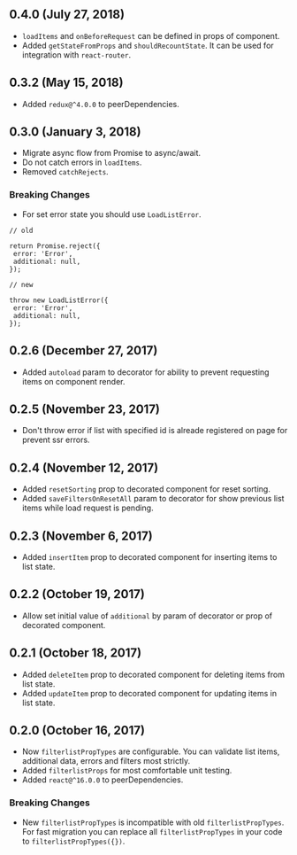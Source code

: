 ## 0.4.0 (July 27, 2018)

 * `loadItems` and `onBeforeRequest` can be defined in props of component.
 * Added `getStateFromProps` and `shouldRecountState`. It can be used for integration with `react-router`.

## 0.3.2 (May 15, 2018)

 * Added `redux@^4.0.0` to peerDependencies.

## 0.3.0 (January 3, 2018)

 * Migrate async flow from Promise to async/await.
 * Do not catch errors in `loadItems`.
 * Removed `catchRejects`.

 ### Breaking Changes
 * For set error state you should use `LoadListError`.

 ```
 // old

 return Promise.reject({
  error: 'Error',
  additional: null,
});

// new

throw new LoadListError({
  error: 'Error',
  additional: null,
});
 ```

## 0.2.6 (December 27, 2017)

 * Added `autoload` param to decorator for ability to prevent requesting items on component render.

## 0.2.5 (November 23, 2017)

 * Don't throw error if list with specified id is alreade registered on page for prevent ssr errors.

## 0.2.4 (November 12, 2017)

 * Added `resetSorting` prop to decorated component for reset sorting.
 * Added `saveFiltersOnResetAll` param to decorator for show previous list items while load request is pending.

## 0.2.3 (November 6, 2017)

 * Added `insertItem` prop to decorated component for inserting items to list state.

## 0.2.2 (October 19, 2017)

 * Allow set initial value of `additional` by param of decorator or prop of decorated component.

## 0.2.1 (October 18, 2017)

 * Added `deleteItem` prop to decorated component for deleting items from list state.
 * Added `updateItem` prop to decorated component for updating items in list state.

## 0.2.0 (October 16, 2017)

 * Now `filterlistPropTypes` are configurable. You can validate list items, additional data, errors and filters most strictly.
 * Added `filterlistProps` for most comfortable unit testing.
 * Added `react@^16.0.0` to peerDependencies.

### Breaking Changes
 * New `filterlistPropTypes` is incompatible with old `filterlistPropTypes`. For fast migration you can replace all `filterlistPropTypes` in your code to `filterlistPropTypes({})`.
